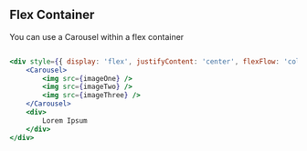 ## Flex Container

You can use a Carousel within a flex container
```jsx render

<div style={{ display: 'flex', justifyContent: 'center', flexFlow: 'column', alignContent: 'center', textAlign: 'center' }}>
    <Carousel>
        <img src={imageOne} />
        <img src={imageTwo} />
        <img src={imageThree} />
    </Carousel>
    <div>
        Lorem Ipsum
    </div>
</div>
```
